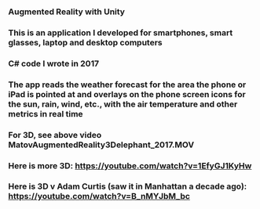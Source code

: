 ### Augmented Reality with Unity
### This is an application I developed for smartphones, smart glasses, laptop and desktop computers
### C# code I wrote in 2017
### The app reads the weather forecast for the area the phone or iPad is pointed at and overlays on the phone screen icons for the sun, rain, wind, etc., with the air temperature and other metrics in real time
### For 3D, see above video MatovAugmentedReality3Delephant_2017.MOV
### Here is more 3D: https://youtube.com/watch?v=1EfyGJ1KyHw
### Here is 3D v Adam Curtis (saw it in Manhattan a decade ago): https://youtube.com/watch?v=B_nMYJbM_bc
